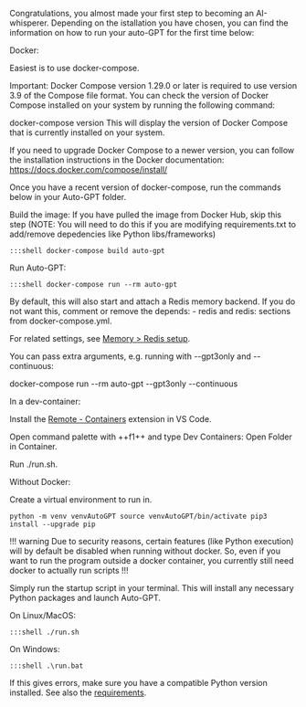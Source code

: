 Congratulations, 
you almost made your first step to becoming an AI-whisperer. Depending on the istallation you have chosen, you can find the information on how to run your auto-GPT for the first time below:

Docker:

Easiest is to use docker-compose.

Important: Docker Compose version 1.29.0 or later is required to use version 3.9 of the Compose file format. You can check the version of Docker Compose installed on your system by running the following command:

docker-compose version
This will display the version of Docker Compose that is currently installed on your system.

If you need to upgrade Docker Compose to a newer version, you can follow the installation instructions in the Docker documentation: https://docs.docker.com/compose/install/

Once you have a recent version of docker-compose, run the commands below in your Auto-GPT folder.

Build the image: 
If you have pulled the image from Docker Hub, skip this step (NOTE: You will need to do this if you are modifying requirements.txt to add/remove depedencies like Python libs/frameworks)

`:::shell
 docker-compose build auto-gpt`


Run Auto-GPT:

`:::shell
 docker-compose run --rm auto-gpt`

By default, this will also start and attach a Redis memory backend. If you do not want this, comment or remove the depends: - redis and redis: sections from docker-compose.yml.

For related settings, see [Memory > Redis setup](https://github.com/Significant-Gravitas/Auto-GPT/blob/master/docs/configuration/memory.md#redis-setup).

You can pass extra arguments, e.g. running with --gpt3only and --continuous:

docker-compose run --rm auto-gpt --gpt3only --continuous


In a dev-container:

Install the [Remote - Containers](https://marketplace.visualstudio.com/items?itemName=ms-vscode-remote.remote-containers) extension in VS Code.

Open command palette with ++f1++ and type Dev Containers: Open Folder in Container.

Run ./run.sh.


Without Docker:

Create a virtual environment to run in.

`python -m venv venvAutoGPT
source venvAutoGPT/bin/activate
pip3 install --upgrade pip`

!!! warning Due to security reasons, certain features (like Python execution) will by default be disabled when running without docker. So, even if you want to run the program outside a docker container, you currently still need docker to actually run scripts !!!

Simply run the startup script in your terminal. This will install any necessary Python packages and launch Auto-GPT.

On Linux/MacOS:

`:::shell
  ./run.sh`

On Windows:

`:::shell
  .\run.bat`

If this gives errors, make sure you have a compatible Python version installed. See also the [requirements](https://github.com/Significant-Gravitas/Auto-GPT/blob/master/docs/installation.md#requirements).
